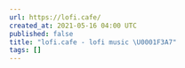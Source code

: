 ```yaml
---
url: https://lofi.cafe/
created_at: 2021-05-16 04:00 UTC
published: false
title: "lofi.cafe - lofi music \U0001F3A7"
tags: []
---
```



